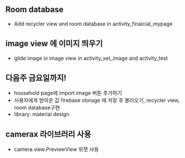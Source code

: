 ##  Room database
  + Add recycler view and room database in activity_finaicial_mypage 

## image view 에 이미지 띄우기
  + glide image in image view in activity_set_image and activity_test

## 다음주 금요일까지!
+ household page에 import image 버튼 추가하기
+ 사용자에게 받아온 값 firebase storage 에 저장 후 불러오기, recycler view, room database구현
+ library: material design


## camerax 라이브러리 사용
+ camera.view.PreviewView 위젯 사용
